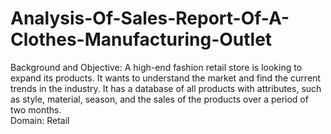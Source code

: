 # Analysis-Of-Sales-Report-Of-A-Clothes-Manufacturing-Outlet
Background and Objective: A high-end fashion retail store is looking to expand its products.
It wants to understand the market and find the current trends in the industry.
It has a database of all products with attributes, such as style, material, season, 
and the sales of the products over a period of two months.  
Domain: Retail
